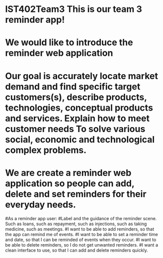 # IST402Team3 This is our team 3 reminder app!
# We would like to introduce the reminder web application 
# Our goal is accurately locate market demand and find specific target customers(s), describe products, technologies, conceptual products and services. Explain how to meet customer needs To solve various social, economic and technological complex problems. 
# We are create a reminder web application so people can add, delete and set reminders for their everyday needs. 
#As a reminder app user: 
  #Label and the guidance of the reminder scene. Such as loans, such as repayment, such as injections, such as taking medicine, such as meetings. 
  #I want to be able to add reminders, so that the app can remind me of events. 
  #I want to be able to set a reminder time and date, so that I can be reminded of events when they occur. 
  #I want to be able to delete reminders, so I do not get unwanted reminders. 
  #I want a clean interface to use, so that I can add and delete reminders quickly. 
